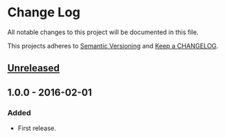 # Change Log

All notable changes to this project will be documented in this file.

This projects adheres to [Semantic Versioning](http://semver.org/) and [Keep a CHANGELOG](http://keepachangelog.com/).

## [Unreleased][unreleased]


## 1.0.0 - 2016-02-01

### Added
- First release.

[unreleased]: https://github.com/wp-pay-extensions/memberpress/compare/1.0.0...HEAD
